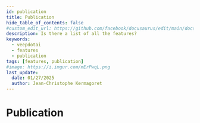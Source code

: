 ```yaml
---
id: publication
title: Publication
hide_table_of_contents: false
#custom_edit_url: https://github.com/facebook/docusaurus/edit/main/docs/api-doc-markdown.md
description: Is there a list of all the features?
keywords:
  - veepdotai
  - features
  - publication
tags: [features, publication]
#image: https://i.imgur.com/mErPwqL.png
last_update:
  date: 01/27/2025
  author: Jean-Christophe Kermagoret
---
```


# Publication



